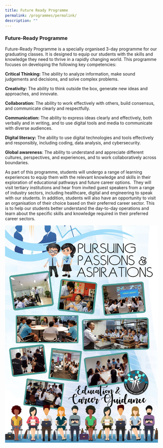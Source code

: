 ```yaml
---
title: Future Ready Programme
permalink: /programmes/permalink/
description: ""
---
```

### Future-Ready Programme


Future-Ready Programme is a specially organised 3-day programme for our graduating classes. It is designed to equip our students with the skills and knowledge they need to thrive in a rapidly changing world. This programme focuses on developing the following key competencies:

**Critical Thinking:**  The ability to analyze information, make sound judgements and decisions, and solve complex problems.

**Creativity:**  The ability to think outside the box, generate new ideas and approaches, and innovate.


**Collaboration:** The ability to work effectively with others, build consensus, and communicate clearly and respectfully.

**Communication:** The ability to express ideas clearly and effectively, both verbally and in writing, and to use digital tools and media to communicate with diverse audiences.

**Digital literacy:** The ability to use digital technologies and tools effectively and responsibly, including coding, data analysis, and cybersecurity.

**Global awareness**: The ability to understand and appreciate different cultures, perspectives, and experiences, and to work collaboratively across boundaries.

As part of this programme, students will undergo a range of learning experiences to equip them with the relevant knowledge and skills in their exploration of educational pathways and future career options.  They will visit tertiary institutions and hear from invited guest speakers from a range of industry sectors, including healthcare, digital and engineering to speak with our students. In addition, students will also have an opportunity to visit an organisation of their choice based on their preferred career sector. This is to help our students better understand the day-to-day operations and learn about the specific skills and knowledge required in their preferred career sectors.

![](/images/Future%20Ready/Future%20Ready.jpg)